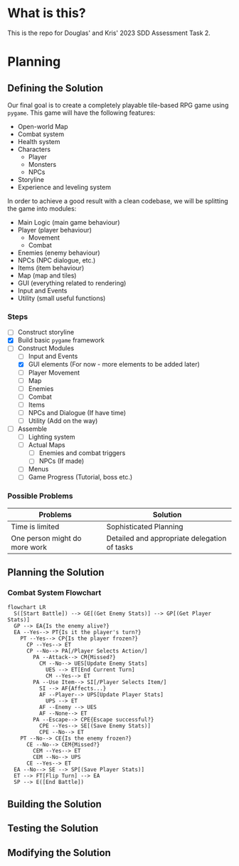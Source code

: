 # What is this?

This is the repo for Douglas' and Kris' 2023 SDD Assessment Task 2.

# Planning

## Defining the Solution

Our final goal is to create a completely playable tile-based RPG game using `pygame`. This game will have the following features:

- Open-world Map
- Combat system
- Health system
- Characters
  - Player
  - Monsters
  - NPCs
- Storyline
- Experience and leveling system

In order to achieve a good result with a clean codebase, we will be splitting the game into modules:

- Main Logic (main game behaviour)
- Player (player behaviour)
  - Movement
  - Combat
- Enemies (enemy behaviour)
- NPCs (NPC dialogue, etc.)
- Items (item behaviour)
- Map (map and tiles)
- GUI (everything related to rendering)
- Input and Events
- Utility (small useful functions)

### Steps

- [ ] Construct storyline
- [x] Build basic `pygame` framework
- [ ] Construct Modules
  - [ ] Input and Events
  - [x] GUI elements (For now - more elements to be added later)
  - [ ] Player Movement
  - [ ] Map
  - [ ] Enemies
  - [ ] Combat
  - [ ] Items
  - [ ] NPCs and Dialogue (If have time)
  - [ ] Utility (Add on the way)
- [ ] Assemble
  - [ ] Lighting system
  - [ ] Actual Maps
    - [ ] Enemies and combat triggers
    - [ ] NPCs (If made)
  - [ ] Menus
  - [ ] Game Progress (Tutorial, boss etc.)

### Possible Problems

| Problems | Solution |
| -------- | -------- |
| Time is limited | Sophisticated Planning |
| One person might do more work | Detailed and appropriate delegation of tasks |

## Planning the Solution

### Combat System Flowchart

```mermaid
flowchart LR
  S([Start Battle]) --> GE[(Get Enemy Stats)] --> GP[(Get Player Stats)]
  GP --> EA{Is the enemy alive?}
  EA --Yes--> PT{Is it the player's turn?}
    PT --Yes--> CP{Is the player frozen?}
      CP --Yes--> ET
      CP --No--> PA[/Player Selects Action/]
        PA --Attack--> CM{Missed?}
          CM --No--> UES[Update Enemy Stats]
            UES --> ET[End Current Turn]
            CM --Yes--> ET
        PA --Use Item--> SI[/Player Selects Item/]
          SI --> AF{Affects...}
          AF --Player--> UPS[Update Player Stats]
            UPS --> ET
          AF --Enemy --> UES
          AF --None--> ET
        PA --Escape--> CPE{Escape successful?}
          CPE --Yes--> SE[(Save Enemy Stats)]
          CPE --No--> ET
    PT --No--> CE{Is the enemy frozen?}
      CE --No--> CEM{Missed?}
        CEM --Yes--> ET
        CEM --No--> UPS
      CE --Yes--> ET
  EA --No--> SE --> SP[(Save Player Stats)]
  ET --> FT[Flip Turn] --> EA
  SP --> E([End Battle])
```

## Building the Solution

## Testing the Solution

## Modifying the Solution
